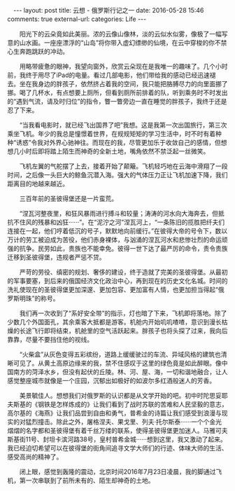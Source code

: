 　---
layout: post
title: 云想 - 俄罗斯行记之一
date: 2016-05-28 15:46
comments: true
external-url:
categories: Life
---　
  
　　阳光下的云朵竟如此美丽。浓的云像山像林，淡的云似水似雾，像极了一幅写意的山水画。一座座漂浮的“山岛”将你带入虚幻缥缈的仙境，在云中穿梭的你不禁心生奔跑跳跃的冲动。
  
　　用略带疲惫的眼神，我望向窗外，欣赏云朵现在是我唯一的趣味了。几个小时前，我终于用尽了iPad的电量。看过几部电影，他们带给我的感动已经迅速褪去。坐在我身边的胖孩子，依然挤占着我的空间，我只能把胳膊尽力的向里面挪了挪。喝了几杯水，有点想要上厕所，但看到厕所前排着的队，听到乘务时不时发出的“遇到气流，请及时归位”的指令，瞥一瞥旁边一直在睡觉的胖孩子，我终于还是忍了下来。
  
　　“当我看电影时，就已经飞出国界了吧”我想。这是我第一次出国旅行，第三次乘坐飞机。年少的我总是憧憬着世界，在规规矩矩的学习生活中，时不时有着种种“诱惑”令我对外界心驰神往。而现在的我，尽管更加乐于收敛自己的感情，但想想几小时后即将踏上陌生而神奇的全新土地，嘴角依然不禁泛起一丝微笑。
  
　　飞机左翼的气舵摆了上去，接着开始了颠簸。飞机轻巧地在云海中滑翔了一段时间，之后像一头巨大的鲸鱼沉潜入海。强大的气体压力正让飞机加速下降，我们距离目的地越来越近。
  
　　三百年前的圣彼得堡还是一片蛮荒。
  
　　“涅瓦河整夜里，和狂风暴雨进行搏斗和较量；涛涛的河水向大海奔去，但抵抗不住风的残暴和凶狂······”。在“泥泞之河”涅瓦河上，“一条陈旧的揽胜把纤夫们连接在一起，他们哼着低沉的号子，默默地向前缓行。”在彼得大帝的号令下，数以万计的劳工被迫成为苦役，他们赤身裸体，与汹涌的涅瓦河水和悲惨壮烈的命运顽强的抗争。民劳如此，贵族也不能幸免。彼得一世下达了最严厉的命令，责令贵族迁移到圣彼得堡，违规者严惩不贷。
  
　　严苛的劳役、缜密的规划、奢侈的建设，终于造就了完美的圣彼得堡。从最初的军事要塞，到后来的俄国经济文化政治中心，再到现在的历史文化名城。时间的洗礼使现在的圣彼得堡更加深邃、更加包容、更加富有人情，也更加担当得起“俄罗斯明珠”的称号。
  
　　我们再一次收到了“系好安全带”的指示，灯也暗了下来，飞机即将落地。除了少数几个外国面孔，其余乘客大抵都是游客。机舱内开始叽叽喳喳，意识到漫长枯燥的长途飞行即将结束，机舱里的空气活跃起来。胖孩子也将头探了过来，我向后靠靠，尽量不要挡住他的视线。
  
　　“火柴盒”从灰色变得五彩缤纷，道路上缓缓驶过的车流、异域风格的建筑也清晰可见了。从黄土高原边缘来的我，禁不住感叹于这里的绿色竟是如此醉眼。像中国南方的菏泽水乡，但没有起伏的丘陵。林、河、屋、海，一切和谐地融合，让人感觉整座城市就像是一个庄园，沉郁出如极好的如波尔多红酒般迷人的芳香。
  
　　美景毓佳人。想想我们对俄罗斯的认识都是从文学开始的吧。初中时陀思妥耶夫斯基的《钢铁是怎样炼成的》让我们看到了战时苏联的苦难和人民坚毅的意志，高尔基的《海燕》让我们品尝到自由和勇气，普希金的诗篇让我们感受到浪漫与现实的对猛烈撞击。除此之外，屠格涅夫、果戈里、列夫·托尔斯泰······一个个金光熠熠的名字都和圣彼得堡有着千丝万缕的联系，使得圣彼得堡更加迷人。马雅可夫斯基街11号、封坦卡滨河路38号，皇村普希金城······想到这里，我又激动了起来。我已经迫切希望可以在彼得堡的街角间追寻文学大师们的行迹、体味大师的生活、感受高尚的精神了。
  
　　闭上眼，感觉到轰隆的震动，北京时间2016年7月23日凌晨，我的脚通过飞机，第一次串联到了前所未有的、陌生却神奇的土地。
